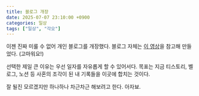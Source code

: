 ```yaml
---
title: 블로그 개장
date: 2025-07-07 23:10:00 +0900
categories: 일상
tags: ["일상", "각오"]
---
```



이젠 진짜 미룰 수 없어 개인 블로그를 개장했다. 블로그 자체는 [이 영상](https://youtu.be/m1RYsmOMPLs?si=FcEOn7v5oJbcU8ll)을 참고해 만들었다. (고마워요!)

선택한 제일 큰 이유는 우선 일자를 자유롭게 할 수 있어서다. 목표는 지금 티스토리, 벨로그, 노션 등 사혼의 조각이 된 내 기록들을 이곳에 합치는 것이다.

잘 될진 모르겠지만 하나하나 차근차근 해보려고 한다. 아자뵤.